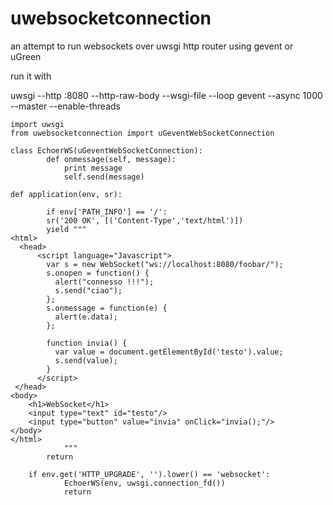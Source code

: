 uwebsocketconnection
====================

an attempt to run websockets over uwsgi http router using gevent or uGreen

run it with

uwsgi --http :8080 --http-raw-body --wsgi-file <thisfile> --loop gevent --async 1000 --master --enable-threads

	import uwsgi
	from uwebsocketconnection import uGeventWebSocketConnection

	class EchoerWS(uGeventWebSocketConnection):
    	    def onmessage(self, message):
        		print message
        		self.send(message)

	def application(env, sr):

    	    if env['PATH_INFO'] == '/':
        	sr('200 OK', [('Content-Type','text/html')])
        	yield """
	<html>
  	  <head>
    	  <script language="Javascript">
      	    var s = new WebSocket("ws://localhost:8080/foobar/");
            s.onopen = function() {
              alert("connesso !!!");
              s.send("ciao");
            };
            s.onmessage = function(e) {
              alert(e.data);
            };

            function invia() {
              var value = document.getElementById('testo').value;
              s.send(value);
            }
    	  </script>
 	 </head>
  	<body>
    	<h1>WebSocket</h1>
    	<input type="text" id="testo"/>
    	<input type="button" value="invia" onClick="invia();"/>
  	</body>
	</html>
                """
        	return

	    if env.get('HTTP_UPGRADE', '').lower() == 'websocket':
                EchoerWS(env, uwsgi.connection_fd())
                return


